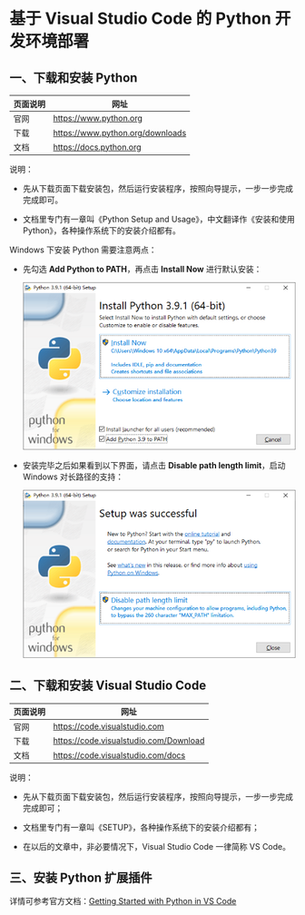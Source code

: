 # 基于 Visual Studio Code 的 Python 开发环境部署

## 一、下载和安装 Python

页面说明 | 网址
---  | ---
官网 | <https://www.python.org>
下载 | <https://www.python.org/downloads>
文档 | <https://docs.python.org>

说明：

- 先从下载页面下载安装包，然后运行安装程序，按照向导提示，一步一步完成完成即可。

- 文档里专门有一章叫《Python Setup and Usage》，中文翻译作《安装和使用 Python》，各种操作系统下的安装介绍都有。

Windows 下安装 Python 需要注意两点：

- 先勾选 **Add Python to PATH**，再点击 **Install Now** 进行默认安装：

    ![Add Python to PATH](add-python-to-path.png)

- 安装完毕之后如果看到以下界面，请点击 **Disable path length limit**，启动 Windows 对长路径的支持：

    ![Disable path length limit](disable-path-length-limit.png)

## 二、下载和安装 Visual Studio Code

页面说明 | 网址
---  | ---
官网 | <https://code.visualstudio.com>
下载 | <https://code.visualstudio.com/Download>
文档 | <https://code.visualstudio.com/docs>

说明：

- 先从下载页面下载安装包，然后运行安装程序，按照向导提示，一步一步完成完成即可；

- 文档里专门有一章叫《SETUP》，各种操作系统下的安装介绍都有；

- 在以后的文章中，非必要情况下，Visual Studio Code 一律简称 VS Code。

## 三、安装 Python 扩展插件

详情可参考官方文档：[Getting Started with Python in VS Code](https://code.visualstudio.com/docs/python/python-tutorial)
